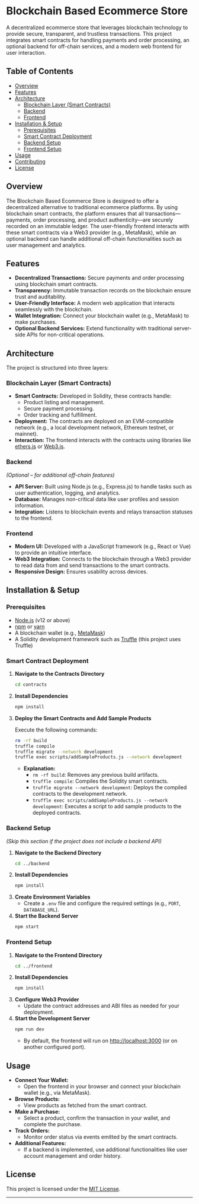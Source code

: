 

# Blockchain Based Ecommerce Store

A decentralized ecommerce store that leverages blockchain technology to provide secure, transparent, and trustless transactions. This project integrates smart contracts for handling payments and order processing, an optional backend for off-chain services, and a modern web frontend for user interaction.

## Table of Contents

- [Overview](#overview)
- [Features](#features)
- [Architecture](#architecture)
  - [Blockchain Layer (Smart Contracts)](#blockchain-layer-smart-contracts)
  - [Backend](#backend)
  - [Frontend](#frontend)
- [Installation & Setup](#installation--setup)
  - [Prerequisites](#prerequisites)
  - [Smart Contract Deployment](#smart-contract-deployment)
  - [Backend Setup](#backend-setup)
  - [Frontend Setup](#frontend-setup)
- [Usage](#usage)
- [Contributing](#contributing)
- [License](#license)

## Overview

The Blockchain Based Ecommerce Store is designed to offer a decentralized alternative to traditional ecommerce platforms. By using blockchain smart contracts, the platform ensures that all transactions—payments, order processing, and product authenticity—are securely recorded on an immutable ledger. The user-friendly frontend interacts with these smart contracts via a Web3 provider (e.g., MetaMask), while an optional backend can handle additional off-chain functionalities such as user management and analytics.

## Features

- **Decentralized Transactions:** Secure payments and order processing using blockchain smart contracts.
- **Transparency:** Immutable transaction records on the blockchain ensure trust and auditability.
- **User-Friendly Interface:** A modern web application that interacts seamlessly with the blockchain.
- **Wallet Integration:** Connect your blockchain wallet (e.g., MetaMask) to make purchases.
- **Optional Backend Services:** Extend functionality with traditional server-side APIs for non-critical operations.

## Architecture

The project is structured into three layers:

### Blockchain Layer (Smart Contracts)

- **Smart Contracts:** Developed in Solidity, these contracts handle:
  - Product listing and management.
  - Secure payment processing.
  - Order tracking and fulfillment.
- **Deployment:** The contracts are deployed on an EVM-compatible network (e.g., a local development network, Ethereum testnet, or mainnet).
- **Interaction:** The frontend interacts with the contracts using libraries like [ethers.js](https://docs.ethers.io/) or [Web3.js](https://web3js.readthedocs.io/).

### Backend

*(Optional – for additional off-chain features)*

- **API Server:** Built using Node.js (e.g., Express.js) to handle tasks such as user authentication, logging, and analytics.
- **Database:** Manages non-critical data like user profiles and session information.
- **Integration:** Listens to blockchain events and relays transaction statuses to the frontend.

### Frontend

- **Modern UI:** Developed with a JavaScript framework (e.g., React or Vue) to provide an intuitive interface.
- **Web3 Integration:** Connects to the blockchain through a Web3 provider to read data from and send transactions to the smart contracts.
- **Responsive Design:** Ensures usability across devices.

## Installation & Setup

### Prerequisites

- [Node.js](https://nodejs.org/) (v12 or above)
- [npm](https://www.npmjs.com/) or [yarn](https://yarnpkg.com/)
- A blockchain wallet (e.g., [MetaMask](https://metamask.io/))
- A Solidity development framework such as [Truffle](https://www.trufflesuite.com/) (this project uses Truffle)

### Smart Contract Deployment

1. **Navigate to the Contracts Directory**
   ```bash
   cd contracts
   ```
2. **Install Dependencies**
   ```bash
   npm install
   ```
3. **Deploy the Smart Contracts and Add Sample Products**

   Execute the following commands:
   ```bash
   rm -rf build
   truffle compile
   truffle migrate --network development
   truffle exec scripts/addSampleProducts.js --network development
   ```
   - **Explanation:**
     - `rm -rf build`: Removes any previous build artifacts.
     - `truffle compile`: Compiles the Solidity smart contracts.
     - `truffle migrate --network development`: Deploys the compiled contracts to the development network.
     - `truffle exec scripts/addSampleProducts.js --network development`: Executes a script to add sample products to the deployed contracts.

### Backend Setup

*(Skip this section if the project does not include a backend API)*

1. **Navigate to the Backend Directory**
   ```bash
   cd ../backend
   ```
2. **Install Dependencies**
   ```bash
   npm install
   ```
3. **Create Environment Variables**
   - Create a `.env` file and configure the required settings (e.g., `PORT`, `DATABASE_URL`).
4. **Start the Backend Server**
   ```bash
   npm start
   ```

### Frontend Setup

1. **Navigate to the Frontend Directory**
   ```bash
   cd ../frontend
   ```
2. **Install Dependencies**
   ```bash
   npm install
   ```
3. **Configure Web3 Provider**
   - Update the contract addresses and ABI files as needed for your deployment.
4. **Start the Development Server**
   ```bash
   npm run dev
   ```
   - By default, the frontend will run on [http://localhost:3000](http://localhost:3000) (or on another configured port).

## Usage

- **Connect Your Wallet:**
  - Open the frontend in your browser and connect your blockchain wallet (e.g., via MetaMask).
- **Browse Products:**
  - View products as fetched from the smart contract.
- **Make a Purchase:**
  - Select a product, confirm the transaction in your wallet, and complete the purchase.
- **Track Orders:**
  - Monitor order status via events emitted by the smart contracts.
- **Additional Features:**
  - If a backend is implemented, use additional functionalities like user account management and order history.



## License

This project is licensed under the [MIT License](./LICENSE).

---


